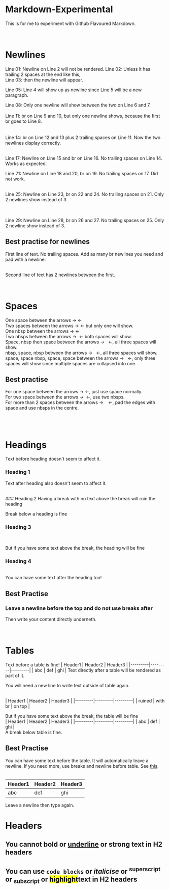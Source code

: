 # Markdown-Experimental
This is for me to experiment with Github Flavoured Markdown.
<br>
<br>
<br>

# Newlines

Line 01: Newline on Line 2 will not be rendered.
Line 02: Unless it has trailing 2 spaces at the end like this,  
Line 03: then the newline will appear.

Line 05: Line 4 will show up as newline since Line 5 will be a new paragraph.


Line 08: Only one newline will show between the two on Line 6 and 7.
<br>
<br>
Line 11: br on Line 9 and 10, but only one newline shows, because the first br goes to Line 8.  
<br>
<br>
Line 14: br on Line 12 and 13 plus 2 trailing spaces on Line 11. Now the two newlines display correctly.

<br>
Line 17: Newline on Line 15 and br on Line 16. No trailing spaces on Line 14. Works as expected.

<br>

Line 21: Newline on Line 18 and 20, br on 19. No trailing spaces on 17. Did not work.
<br>

<br>
Line 25: Newline on Line 23, br on 22 and 24. No trailing spaces on 21. Only 2 newlines show instead of 3.
<br>
<br>
<br>

Line 29: Newline on Line 28, br on 26 and 27. No trailing spaces on 25. Only 2 newline show instead of 3.

<a name="bpnl"></a>
## Best practise for newlines

First line of text. No trailing spaces. Add as many br newlines you need and pad with a newline:
<br>
<br>

Second line of text has 2 newlines between the first.
<br>
<br>
<br>

# Spaces

One space between the arrows -> <-  
Two spaces between the arrows ->  <- but only one will show.  
One nbsp between the arrows ->&nbsp;<-  
Two nbsps between the arrows ->&nbsp;&nbsp;<- both spaces will show.  
Space, nbsp then space between the arrows -> &nbsp; <-, all three spaces will show.  
nbsp, space, nbsp between the arrows ->&nbsp; &nbsp;<-, all three spaces will show.  
space, space nbsp, space, space between the arrows ->  &nbsp;  <-, only three spaces will show since multiple spaces are collapsed into one.

## Best practise
For one space between the arrows -> <-, just use space normally.  
For two space between the arrows ->&nbsp;&nbsp;<-, use two nbsps.  
For more than 2 spaces between the arrows -> &nbsp;&nbsp; <-, pad the edges with space and use nbsps in the centre.  
<br>
<br>
<br>

# Headings

Text before heading doesn't seem to affect it.
### Heading 1
Text after heading also doesn't seem to affect it.

<br>
### Heading 2
Having a break with no text above the break will ruin the heading 

Break below a heading is fine
### Heading 3
<br>

But if you have some text above the break, the heading will be fine
<br>
### Heading 4
<br>
You can have some text after the heading too!

## Best Practise

### Leave a newline before the top and do not use breaks after
Then write your content directly underneth.
<br>
<br>
<br>

# Tables

Text before a table is fine!
| Header1 | Header2 | Header3 |
|---------|---------|---------|
| abc     | def     | ghi     |
Text directly after a table will be rendered as part of it.

You will need a new line to write text outside of table again.

<!-- Having a break with no text above the break will ruin the table  -->
<br>
| Header1 | Header2 | Header3 |
|---------|---------|---------|
| ruined  | with br | on top  |

But if you have some text above the break, the table will be fine
<br>
| Header1 | Header2 | Header3 |
|---------|---------|---------|
| abc     | def     | ghi     |
<br>
A break below table is fine.

## Best Practise

You can have some text before the table. It will automatically leave a newline. If you need more, use breaks and newline before table. See [this](#bpnl).
<br>
<br>

| Header1 | Header2 | Header3 |
|---------|---------|---------|
| abc     | def     | ghi     |

Leave a newline then type again.

# Headers

## You cannot **bold** or <u>underline</u> or <strong>strong</strong> text in H2 headers
## You can use `code blocks` or *italicise* or <sup>superscript</sup> or <sub>subscript</sub> or <mark>highlight</mark>text in H2 headers
